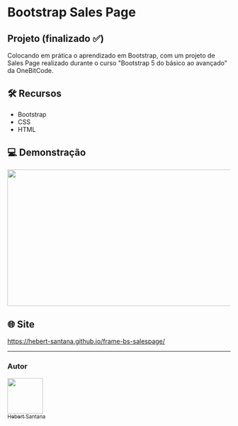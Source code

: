 # Bootstrap Sales Page
## Projeto (finalizado :white_check_mark:)

Colocando em prática o aprendizado em Bootstrap, com um projeto de Sales Page realizado durante o curso "Bootstrap 5 do básico ao avançado" da OneBitCode.

## 🛠️ Recursos

* Bootstrap 
* CSS
* HTML

## 💻 Demonstração
<p align="center">
  <img width="681" height="308" src="./assets/img/sales-page.gif">
</p>



## 🌐 Site

<https://hebert-santana.github.io/frame-bs-salespage/>


<hr>

### Autor
[<img src="https://avatars.githubusercontent.com/u/102166830?v=4" width=80><br><sub>Hebert Santana</sub>](https://github.com/hebert-santana)
